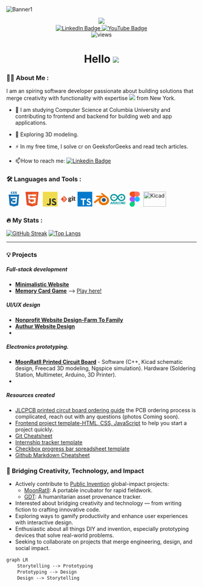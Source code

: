 ![Banner1](https://github.com/user-attachments/assets/6664d73d-307f-4a4c-addc-b5c56776c52c)

<div id="header" align="center" alt="my gif">
  <img src="https://github.com/user-attachments/assets/4a3d4756-0eaf-45fc-b796-162276203298" width="150"/>
</div>

<div id="badges" align="center" alt="badges">
  <a href="https://linkedin.com/in/melanielaporte" target="_blank">
    <img src="https://img.shields.io/badge/LinkedIn-blue?style=for-the-badge&logo=linkedin&logoColor=white" alt="LinkedIn Badge"/>
  </a>
  <a href="your-youtube-URL" target="_blank">
    <img src="https://img.shields.io/badge/YouTube-red?style=for-the-badge&logo=youtube&logoColor=white" alt="YouTube Badge"/>
  </a>
</div>


<div id="views" align="center"a lt="views">
  <img src="https://komarev.com/ghpvc/?username=MelanieLaporte&style=flat-square&color=blue" alt="views"/>
</div>


<div align="center">
 <h1> Hello <img src="https://media.giphy.com/media/hvRJCLFzcasrR4ia7z/giphy.gif" width="30px"/>
</h1>
</div>



### :woman_technologist: About Me :
I am an spiring software developer passionate about building solutions that merge creativity with functionality with expertise  <img src="https://media.giphy.com/media/WUlplcMpOCEmTGBtBW/giphy.gif" width="30"> from New York.
- :telescope: I am studying Computer Science at Columbia University and contributing to frontend and backend for building web and app applications.

- :seedling: Exploring 3D modeling.

- :zap: In my free time, I solve cr on GeeksforGeeks and read tech articles.

- :mailbox:How to reach me: [![Linkedin Badge](https://img.shields.io/badge/-melanielaporte-blue?style=flat&logo=Linkedin&logoColor=white)](your-linkedin-url)

### :hammer_and_wrench: Languages and Tools :
<div>
  <img src="https://github.com/devicons/devicon/blob/master/icons/css3/css3-plain-wordmark.svg"  title="CSS3" alt="CSS" width="40" height="40"/>&nbsp;
  <img src="https://github.com/devicons/devicon/blob/master/icons/html5/html5-original.svg" title="HTML5" alt="HTML" width="40" height="40"/>&nbsp;
  <img src="https://github.com/devicons/devicon/blob/master/icons/javascript/javascript-original.svg" title="JavaScript" alt="JavaScript" width="40" height="40"/>&nbsp;
  <img src="https://github.com/devicons/devicon/blob/master/icons/git/git-original-wordmark.svg" title="Git" **alt="Git" width="40" height="40"/>
  <img src="https://github.com/devicons/devicon/blob/master/icons/typescript/typescript-original.svg" title="Typescript" **alt="Typescript" width="40" height="40"/>
  <img src="https://github.com/devicons/devicon/blob/master/icons/blender/blender-original.svg" title="Blender" **alt="Blender" width="40" height="40"/>
  <img src="https://github.com/devicons/devicon/blob/master/icons/arduino/arduino-original-wordmark.svg" title="Arduino" **alt="Arduino" width="40" height="40"/>
  <img src="https://github.com/devicons/devicon/blob/master/icons/figma/figma-original.svg" title="Figma" **alt="Figma" width="40" height="40"/>
  <img src="https://upload.wikimedia.org/wikipedia/commons/5/59/KiCad-Logo.svg" title="Kicad" **alt="Kicad" width="60" height="40"/>
</div>

### :fire: My Stats :
[![GitHub Streak](http://github-readme-streak-stats.herokuapp.com?user=MelanieLaporte&theme=dark&background=000000)](https://git.io/streak-stats)  [![Top Langs](https://github-readme-stats.vercel.app/api/top-langs/?username=anuraghazra&layout=donut)](https://github.com/anuraghazra/github-readme-stats)

-----------------------------

### :bulb: Projects
##### Full-stack development
- **[Minimalistic Website](https://github.com/melanielaporte/sparse_Website)** 
- **[Memory Card Game](https://github.com/melanielaporte/Pirates-Booty)**
 --> [Play here!](https://editting-lively-shell-121.vscodeedu.app/)
  
##### UI/UX design
- **[Nonprofit Website Design-Farm To Family](https://github.com/melanielaporte/farmtofamilySite)**
- **[Authur Website Design](https://github.com/melanielaporte/writerPortfolioSite)**
- 
##### Electronics prototyping.
- **[MoonRatII Printed Circuit Board](https://github.com/PubInv/moonrat)** - Software (C++, Kicad schematic design, Freecad 3D modeling, Ngspice simulation). Hardware (Soldering Station, Multimeter, Arduino, 3D Printer).
- 
##### Resources created
- [JLCPCB printed circut board ordering guide](https://github.com/melanielaporte/JLCPCB-Ordering-Guide) the PCB ordering process is complicated, reach out with any questions (photos Coming soon).
- [Frontend project template-HTML, CSS, JavaScript](https://github.com/melanielaporte/project-template-novices) to help you start a project quickly.
- [Git Cheatsheet](https://github.com/melanielaporte/gitCheatsheet)
- [Internship tracker template](https://github.com/melanielaporte/Internship-Tracker-Template)
- [Checkbox progress bar spreadsheet template](https://github.com/melanielaporte/Progress-Bar-Spreadsheet-Template)
- [Github Markdown Cheatsheet](https://github.com/melanielaporte/Markdown-Cheatsheet)


### :art: Bridging Creativity, Technology, and Impact 
- Actively contribute to [Public Invention](https://publicinvention.github.io/) global-impact projects:
  - [MoonRatII](https://github.com/melanielaporte/moonrat): A portable incubator for rapid fieldwork.
  - [GDT](https://github.com/gosqasorg/asset-provenance-tracking): A humanitarian asset provenance tracker.
- Interested about bridging creativity and technology — from writing fiction to crafting innovative code.
- Exploring ways to gamify productivity and enhance user experiences with interactive design.
- Enthusiastic about all things DIY and invention, especially prototyping devices that solve real-world problems.
- Seeking to collaborate on projects that merge engineering, design, and social impact.

```mermaid
graph LR
    Storytelling --> Prototyping
    Prototyping --> Design
    Design --> Storytelling
```

